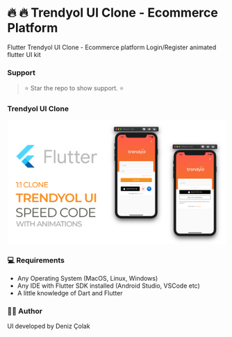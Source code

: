 # 🔥 🔥 Trendyol UI Clone - Ecommerce Platform

Flutter Trendyol UI Clone - Ecommerce platform Login/Register animated flutter UI kit 

### Support 

> ⭐️ Star the repo to show support. ⭐️

### Trendyol UI Clone

![alt text](/screenshot/deniz-codes-sc.png)


### 💻 Requirements

- Any Operating System (MacOS, Linux, Windows)
- Any IDE with Flutter SDK installed (Android Studio, VSCode etc)
- A little knowledge of Dart and Flutter


### 👨‍💻 Author

UI developed by Deniz Çolak